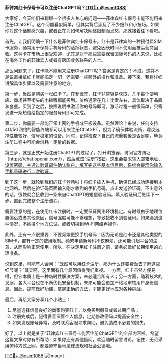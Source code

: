 **菲律宾红卡保号卡可以注册ChatGPT吗？[[TG💪+ @esim1088](https://t.me/s/esim1088)]**

大家好，今天咱们来聊聊一个很多人关心的问题——菲律宾红卡保号卡能不能用来注册ChatGPT。这个问题看似简单，但其实背后涉及了不少细节和小技巧。如果你对这个话题感兴趣，或者正在为如何解决网络限制而发愁，那就接着往下看吧。

首先，让我们明确一下什么是菲律宾红卡保号卡。红卡是菲律宾的一种预付费SIM卡服务，通常用于保持手机号码的活跃状态，避免因长时间不使用而被运营商回收。这种卡在市场上很受欢迎，尤其是对于那些需要保留国际号码的人来说，比如在海外工作的菲律宾人或者有跨国业务联系的人士。

那么问题来了，红卡能不能用来注册ChatGPT呢？答案是肯定的！不过，这并不是说直接拿红卡就能搞定一切，还需要一些额外的操作和准备。接下来，我将详细讲解具体步骤以及需要注意的地方。

第一步，当然是购买一张红卡了。在菲律宾，红卡非常容易获取，几乎每个便利店、商场甚至街头的小摊贩都能买到。价格通常在几十比索左右，具体取决于品牌和套餐。买到了之后，按照说明书激活你的号码即可。激活过程一般很简单，只需发送一条短信给指定的服务号码即可完成。

第二步，你需要一部能正常上网的手机或平板设备。虽然理论上来说，任何支持4G/5G网络的智能终端都可以用来注册ChatGPT，但为了确保体验流畅，建议选择性能较好、信号稳定的设备。同时，记得检查下自己的流量套餐是否足够，毕竟注册过程中可能会消耗一定量的数据。

第三步，就是正式开始注册ChatGPT的过程了。打开浏览器，访问官方网址（https://chat.openai.com/），然后点击“注册”按钮。这里会要求输入邮箱地址、设置密码，并通过验证邮件确认账户。填写完这些基本信息后，系统会提示你输入手机号码进行二次验证。

到了这一步，就轮到我们的红卡登场啦！将红卡插入手机，确保已经成功连接到本地网络。然后在验证码页面输入刚才收到的手机号码，点击发送验证码。不出意外的话，很快就会接收到一条来自ChatGPT的短信验证码。填入验证码后继续下一步，直到完成整个注册流程。

需要注意的是，在使用红卡注册时，一定要保证网络环境稳定。有时候由于地理位置偏远或者其他原因，信号强度可能不够理想，导致接收不到验证码。如果遇到这种情况，不妨换个地方试试，或者切换到Wi-Fi网络再操作。

此外，还有一点很重要：不要频繁更换手机号码！因为无论是红卡还是其他类型的SIM卡，都有一定的使用限制。频繁申请新号码不仅麻烦，还可能引起平台的注意，从而影响正常使用。所以，在决定用红卡注册之前，请务必做好长期使用的心理准备。

说到这里，可能有人会问：“既然可以用红卡注册，那为什么还要费劲去了解这些细节呢？”其实啊，这里面有几个原因值得我们重视。一方面，红卡虽然方便易得，但它本质上是一种临时性解决方案，未必适合所有人；另一方面，随着技术的发展，各大平台也在不断优化安全机制，未来可能会更加严格地审核用户身份信息。因此，提前做好功课，掌握正确的方法，才能更好地应对各种挑战。

最后，再给大家分享几个小贴士：
1. 尽量选择信誉良好的商家购买红卡，以免买到假货或者过期产品；
2. 注册完成后，记得妥善保管个人信息，定期修改密码以提高安全性；
3. 如果发现账号异常，及时联系客服寻求帮助，避免造成不必要的损失。

好了，以上就是关于“菲律宾红卡保号卡能否注册ChatGPT”的全部内容啦。希望这篇文章对你有所帮助！如果你还有其他疑问，欢迎随时留言讨论。记住，无论采用何种方式上网，都要遵守当地法律法规和社会公德哦。

[[TG💪+ @esim1088](https://t.me/s/esim1088) ![Image](https://i.postimg.cc/4NQfJmqS/Snipaste-2025-05-13-00-14-12.png)]
